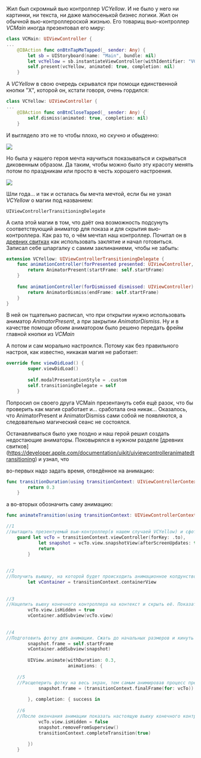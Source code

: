 Жил был скромный вью контроллер *VCYellow*. И не было у него ни картинки, ни текста, ни даже малюсенькой бизнес логики. Жил он обычной вью-контроллероской жизнью. 
<cut />
Его товарищ вью-контроллер *VCMain* иногда презентовал его миру:

```swift
class VCMain: UIViewController {
...
	@IBAction func onBtnTapMeTapped(_ sender: Any) {
        let sb = UIStoryboard(name: "Main", bundle: nil)
        let vcYellow = sb.instantiateViewController(withIdentifier: "VCYellow") as! VCYellow
        self.present(vcYellow, animated: true, completion: nil)
    }
```
А *VCYellow* в свою очередь скрывался при помощи единственной кнопки "X", которой он, кстати говоря, очень гордился:

```swift
class VCYellow: UIViewController {
...
	@IBAction func onBtnCloseTapped(_ sender: Any) {
        self.dismiss(animated: true, completion: nil)
    }
```

И выглядело это не то чтобы плохо, но скучно и обыденно:

![](https://habrastorage.org/webt/fb/lf/op/fblfopvr4h0lp2dyltbjqhled64.gif)


Но была у нашего героя мечта научиться показываться и скрываться диковенным образом. Да таким, чтобы можно было эту красоту менять потом по праздникам или просто в честь хорошего настроения.

![](https://habrastorage.org/webt/ow/f1/jd/owf1jdk2uqqufbr_fzuntpwlovk.gif)


Шли года... и так и осталась бы мечта мечтой, если бы не узнал *VCYellow* о магии под названием: 
```
UIViewControllerTransitioningDelegate
```
А сила этой магии в том, что даёт она возможность подсунуть соответствующий аниматор для показа и для скрытия вью-контроллера. Как раз то, о чём мечтал наш контроллер.
Почитал он в [древних свитках](https://developer.apple.com/documentation/uikit/uiviewcontrollertransitioningdelegate) как использовать заклятие и начал готовиться.
Записал себе шпаргалку с самим заклинаниеми, чтобы не забыть:

```swift
extension VCYellow: UIViewControllerTransitioningDelegate {
    func animationController(forPresented presented: UIViewController, presenting: UIViewController, source: UIViewController) -> UIViewControllerAnimatedTransitioning? {
        return AnimatorPresent(startFrame: self.startFrame)
    }
    
    func animationController(forDismissed dismissed: UIViewController) -> UIViewControllerAnimatedTransitioning? {
        return AnimatorDismiss(endFrame: self.startFrame)
    }
}
```
В ней он тщательно расписал, что при открытии нужно использовать аниматор *AnimatorPresent*, а при закрытии *AnimatorDismiss*.
Ну и в качестве помощи обоим аниматором было решено передать фрейм главной кнопки из *VCMain*



А потом и сам морально настроился. Потому как без правильного настроя, как известно, никакая магия не работает:
```swift
override func viewDidLoad() {
        super.viewDidLoad()
        
        self.modalPresentationStyle = .custom
        self.transitioningDelegate = self
    }
```
Попросил он своего друга VCMain презентануть себя ещё разок, что бы проверить как магия сработает и… сработала она никак…
Оказалось, что AnimatorPresent и AnimatorDismiss сами собой не появляются, а следовательно магический сеанс не состоялся.

Останавливаться было уже поздно и наш герой решил создать недостающие аниматоры. Поковырялся в нужном разделе [древних свитков] (https://developer.apple.com/documentation/uikit/uiviewcontrolleranimatedtransitioning) и узнал, что  

во-первых надо задать время, отведённое на анимацию:

```swift
func transitionDuration(using transitionContext: UIViewControllerContextTransitioning?) -> TimeInterval {
        return 0.3
    }
```


а во-вторых обозначить саму анимацию:

```swift
func animateTransition(using transitionContext: UIViewControllerContextTransitioning) {

//1
//вытащить презентуемый вью-контроллер(в нашем случаей VCYellow) и сфоткать его. Фотка нужна для крутой анимации.
	guard let vcTo = transitionContext.viewController(forKey: .to),
            let snapshot = vcTo.view.snapshotView(afterScreenUpdates: true) else {
            return
        }
        
		
//2
//Получить вьюшку, на которой будет происходить анимационное колдунство. Назовем её контекст.
        let vContainer = transitionContext.containerView
        
		
//3
//Нацепить вьюху конечного контроллера на контекст и скрыть её. Показать её было решено после того как закончится анимация
        vcTo.view.isHidden = true
        vContainer.addSubview(vcTo.view)
        
        
//4
//Подготовить фотку для анимации. Сжать до начальных размеров и кинуть на контекст.
		snapshot.frame = self.startFrame
        vContainer.addSubview(snapshot)
        
        UIView.animate(withDuration: 0.3,
                       animations: {
		
	//5
	//Расщеперить фотку на весь экран, тем самым анимировав процесс презентации			   
            snapshot.frame = (transitionContext.finalFrame(for: vcTo))
        
		}, completion: { success in
		
	//6
	//После окончания анимации показать настоящую вьюху конечного контроллера, избавиться от фотки и сообщить контекст, что действо окончено.
			vcTo.view.isHidden = false
            snapshot.removeFromSuperview()
            transitionContext.completeTransition(true)
        
		})
    }
```









